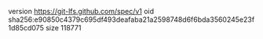 version https://git-lfs.github.com/spec/v1
oid sha256:e90850c4379c695df493deafaba21a2598748d6f6bda3560245e23f1d85cd075
size 118771
